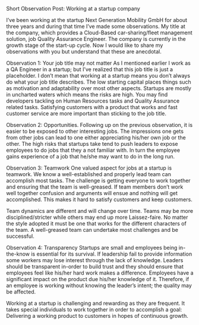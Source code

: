 Short Observation Post: Working at a startup company

I’ve been working at the startup Next Generation Mobility GmbH for about three years and during that time I’ve made some observations. My title at the company, which provides a Cloud-Based car-sharing/fleet management solution, job Quality Assurance Engineer. The company is currently in the growth stage of the start-up cycle. Now I would like to share my observations with you but understand that these are anecdotal.

Observation 1: Your job title may not matter
As I mentioned earlier I work as a QA Engineer in a startup; but I’ve realized that this job title is just a placeholder. I don’t mean that working at a startup means you don’t always do what your job title describes. The low starting capital places things such as motivation and adaptability over most other aspects. Startups are mostly in uncharted waters which means the risks are high. You may find developers tackling on Human Resources tasks and Quality Assurance related tasks. Satisfying customers with a product that works and fast customer service are more important than sticking to the job title.

Observation 2: Opportunities.
Following up on the previous observation, it is easier to be exposed to other interesting jobs. The impressions one gets from other jobs can lead to one either appreciating his/her own job or the other. The high risks that startups take tend to push leaders to expose employees to do jobs that they a not familiar with. In turn the employee gains experience of a job that he/she may want to do in the long run.

Observation 3: Teamwork
One valued aspect for jobs at a startup is teamwork. We know a well-established and properly lead team can accomplish most tasks. The challenge is getting everyone to work together and ensuring that the team is well-greased. If team members don’t work well together confusion and arguments will ensue and nothing will get accomplished. This makes it hard to satisfy customers and keep customers.

Team dynamics are different and will change over time. Teams may be more disciplined/stricter while others may end up more Laissez-faire. No matter the style adopted it must be one that works for the different characters of the team. A well-greased team can undertake most challenges and be successful.

Observation 4: Transparency
Startups are small and employees being in-the-know is essential for its survival. If leadership fail to provide information some workers may lose interest through the lack of knowledge. Leaders should be transparent in-order to build trust and they should ensure that employees feel like his/her hard work makes a difference. Employees have a significant impact on the product due his/her knowledge of it. Therefore, if an employee is working without knowing the leader’s intent; the quality may be affected.

Working at a startup is challenging and rewarding as they are frequent. It takes special individuals to work together in order to accomplish a goal: Delivering a working product to customers in hopes of continuous growth.
